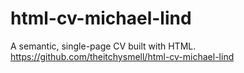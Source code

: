# html-cv-michael-lind
A semantic, single-page CV built with HTML.
https://github.com/theitchysmell/html-cv-michael-lind
